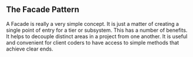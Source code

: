 The Facade Pattern
--------

A Facade is really a very simple concept. It is just a matter of creating a single point of entry for a tier or
subsystem. This has a number of benefits. It helps to decouple distinct areas in a project from one another.
It is useful and convenient for client coders to have access to simple methods that achieve clear ends.






